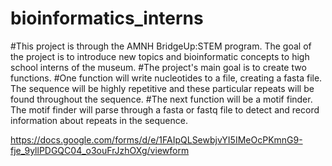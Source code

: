 # bioinformatics_interns
#This project is through the AMNH BridgeUp:STEM program. The goal of the project is to introduce new topics and bioinformatic concepts to high school interns of the museum.
#The project's main goal is to create two functions.
#One function will write nucleotides to a file, creating a fasta file. The sequence will be highly repetitive and these particular repeats will be found throughout the sequence.
#The next function will be a motif finder. The motif finder will parse through a fasta or fastq file to detect and record information about repeats in the sequence.

https://docs.google.com/forms/d/e/1FAIpQLSewbjvYI5IMeOcPKmnG9-fje_9yllPDGQC04_o3ouFrJzhOXg/viewform
